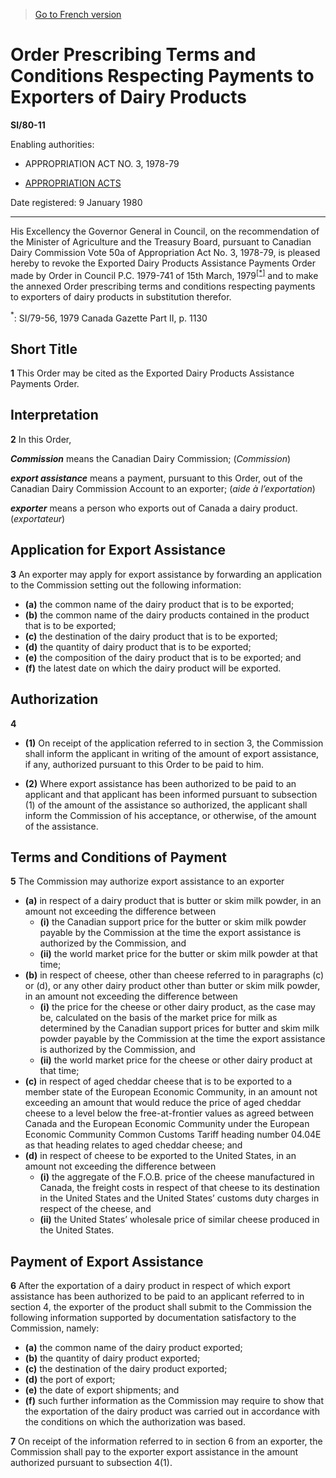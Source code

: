 > [Go to French version](/fr/Règlements/Textes%20réglementaires/80/11.md)

# Order Prescribing Terms and Conditions Respecting Payments to Exporters of Dairy Products

**SI/80-11**

Enabling authorities: 
- APPROPRIATION ACT NO. 3, 1978-79

- [APPROPRIATION ACTS](/en/Acts/Revised%20Statutes%20of%20Canada/Z/Z-01.md)

Date registered: 9 January 1980

----------

His Excellency the Governor General in Council, on the recommendation of the Minister of Agriculture and the Treasury Board, pursuant to Canadian Dairy Commission Vote 50a of Appropriation Act No. 3, 1978-79, is pleased hereby to revoke the Exported Dairy Products Assistance Payments Order made by Order in Council P.C. 1979-741 of 15th March, 1979<sup><a href='#footnote_e'>[*]</a></sup> and to make the annexed Order prescribing terms and conditions respecting payments to exporters of dairy products in substitution therefor.

<a name='footnote_e'><sup>*</sup></a>: SI/79-56, 1979 Canada Gazette Part II, p. 1130<br />




## Short Title


**1** This Order may be cited as the Exported Dairy Products Assistance Payments Order.




## Interpretation


**2** In this Order,

***Commission*** means the Canadian Dairy Commission; (*Commission*)

***export assistance*** means a payment, pursuant to this Order, out of the Canadian Dairy Commission Account to an exporter; (*aide à l’exportation*)

***exporter*** means a person who exports out of Canada a dairy product. (*exportateur*)




## Application for Export Assistance


**3** An exporter may apply for export assistance by forwarding an application to the Commission setting out the following information:
- **(a)** the common name of the dairy product that is to be exported;
- **(b)** the common name of the dairy products contained in the product that is to be exported;
- **(c)** the destination of the dairy product that is to be exported;
- **(d)** the quantity of dairy product that is to be exported;
- **(e)** the composition of the dairy product that is to be exported; and
- **(f)** the latest date on which the dairy product will be exported.




## Authorization


**4** 

- **(1)** On receipt of the application referred to in section 3, the Commission shall inform the applicant in writing of the amount of export assistance, if any, authorized pursuant to this Order to be paid to him.

- **(2)** Where export assistance has been authorized to be paid to an applicant and that applicant has been informed pursuant to subsection (1) of the amount of the assistance so authorized, the applicant shall inform the Commission of his acceptance, or otherwise, of the amount of the assistance.




## Terms and Conditions of Payment


**5** The Commission may authorize export assistance to an exporter
- **(a)** in respect of a dairy product that is butter or skim milk powder, in an amount not exceeding the difference between
	- **(i)** the Canadian support price for the butter or skim milk powder payable by the Commission at the time the export assistance is authorized by the Commission, and
	- **(ii)** the world market price for the butter or skim milk powder at that time;
- **(b)** in respect of cheese, other than cheese referred to in paragraphs (c) or (d), or any other dairy product other than butter or skim milk powder, in an amount not exceeding the difference between
	- **(i)** the price for the cheese or other dairy product, as the case may be, calculated on the basis of the market price for milk as determined by the Canadian support prices for butter and skim milk powder payable by the Commission at the time the export assistance is authorized by the Commission, and
	- **(ii)** the world market price for the cheese or other dairy product at that time;
- **(c)** in respect of aged cheddar cheese that is to be exported to a member state of the European Economic Community, in an amount not exceeding an amount that would reduce the price of aged cheddar cheese to a level below the free-at-frontier values as agreed between Canada and the European Economic Community under the European Economic Community Common Customs Tariff heading number 04.04E as that heading relates to aged cheddar cheese; and
- **(d)** in respect of cheese to be exported to the United States, in an amount not exceeding the difference between
	- **(i)** the aggregate of the F.O.B. price of the cheese manufactured in Canada, the freight costs in respect of that cheese to its destination in the United States and the United States’ customs duty charges in respect of the cheese, and
	- **(ii)** the United States’ wholesale price of similar cheese produced in the United States.




## Payment of Export Assistance


**6** After the exportation of a dairy product in respect of which export assistance has been authorized to be paid to an applicant referred to in section 4, the exporter of the product shall submit to the Commission the following information supported by documentation satisfactory to the Commission, namely:
- **(a)** the common name of the dairy product exported;
- **(b)** the quantity of dairy product exported;
- **(c)** the destination of the dairy product exported;
- **(d)** the port of export;
- **(e)** the date of export shipments; and
- **(f)** such further information as the Commission may require to show that the exportation of the dairy product was carried out in accordance with the conditions on which the authorization was based.



**7** On receipt of the information referred to in section 6 from an exporter, the Commission shall pay to the exporter export assistance in the amount authorized pursuant to subsection 4(1).


